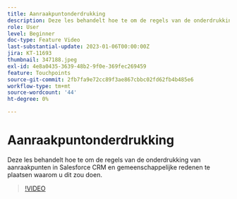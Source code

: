 ```yaml
---
title: Aanraakpuntonderdrukking
description: Deze les behandelt hoe te om de regels van de onderdrukking van aanraakpunten in Salesforce CRM en gemeenschappelijke redenen te plaatsen waarom u dit zou doen.
role: User
level: Beginner
doc-type: Feature Video
last-substantial-update: 2023-01-06T00:00:00Z
jira: KT-11693
thumbnail: 347188.jpeg
exl-id: 4e8a0435-3639-48b2-9f0e-369fec269459
feature: Touchpoints
source-git-commit: 2fb7fa9e72cc89f3ae867cbbc02fd62fb4b485e6
workflow-type: tm+mt
source-wordcount: '44'
ht-degree: 0%

---
```


# Aanraakpuntonderdrukking

Deze les behandelt hoe te om de regels van de onderdrukking van aanraakpunten in Salesforce CRM en gemeenschappelijke redenen te plaatsen waarom u dit zou doen.

>[!VIDEO](https://video.tv.adobe.com/v/347188/?quality=12&learn=on)
